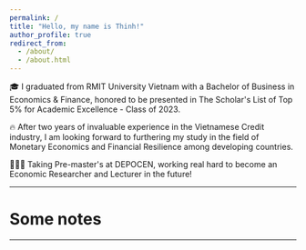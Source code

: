 ```yaml
---
permalink: /
title: "Hello, my name is Thinh!"
author_profile: true
redirect_from: 
  - /about/
  - /about.html
---
```


🎓 I graduated from RMIT University Vietnam with a Bachelor of Business in Economics & Finance, honored to be presented in The Scholar's List of Top 5% for Academic Excellence - Class of 2023.

🔥 After two years of invaluable experience in the Vietnamese Credit industry, I am looking forward to furthering my study in the field of Monetary Economics and Financial Resilience among developing countries.

👨🏾‍🎓 Taking Pre-master's at DEPOCEN, working real hard to become an Economic Researcher and Lecturer in the future!

---
Some notes
======
---
